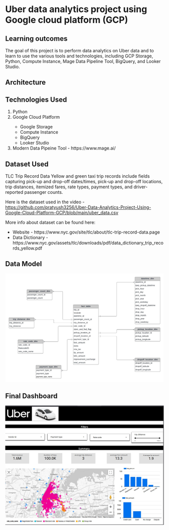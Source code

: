 <h1> Uber data analytics project using Google cloud platform (GCP)</h1>
<h2>Learning outcomes</h2>
<p> The goal of this project is to perform data analytics on Uber data and to learn to use the various tools and technologies, including GCP Storage, Python, Compute Instance, Mage Data Pipeline Tool, BigQuery, and Looker Studio.</p>
<h2>Architecture</h2>
<h2>Technologies Used</h2>
<ol>
<li>Python</li>
<li>Google Cloud Platform</li>
<ul>
<li>Google Storage</li>
<li>Compute Instance</li>
<li>BigQuery</li>
<li>Looker Studio</li>  
</ul>
 <li> Modern Data Pipeine Tool - https://www.mage.ai/</li> 
</ol>
<h2>Dataset Used</h2>
<p>TLC Trip Record Data Yellow and green taxi trip records include fields capturing pick-up and drop-off dates/times, pick-up and drop-off locations, trip distances, itemized fares, rate types, payment types, and driver-reported passenger counts.</p>

Here is the dataset used in the video -https://github.com/pratyush3256/Uber-Data-Analytics-Project-Using-Google-Cloud-Platform-GCP/blob/main/uber_data.csv

<p>
 More info about dataset can be found here:
<ul>
<li>Website - https://www.nyc.gov/site/tlc/about/tlc-trip-record-data.page</li>
<li>Data Dictionary - https://www.nyc.gov/assets/tlc/downloads/pdf/data_dictionary_trip_records_yellow.pdf</li>
</ul></p>
<h2>Data Model</h2>
<img src="data_model.jpeg" alt="data_model">
<h2>Final Dashboard</h2>
<img src = "dashboard.jpg",alt = "dashboard">


